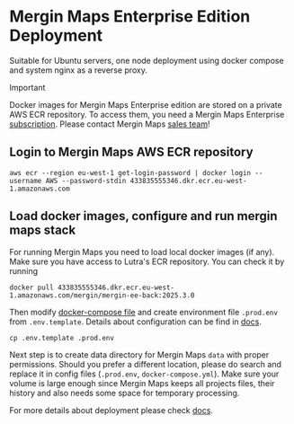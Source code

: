 # Mergin Maps Enterprise Edition Deployment
Suitable for Ubuntu servers, one node deployment using docker compose and system nginx as a reverse proxy.

> [!IMPORTANT] 
> Docker images for Mergin Maps Enterprise edition are stored on a private AWS ECR repository.
> To access them, you need a Mergin Maps Enterprise [subscription](https://merginmaps.com/pricing).
> Please contact Mergin Maps [sales team](https://merginmaps.com/contact-sales)!

## Login to Mergin Maps AWS ECR repository
```shell
aws ecr --region eu-west-1 get-login-password | docker login --username AWS --password-stdin 433835555346.dkr.ecr.eu-west-1.amazonaws.com
```

## Load docker images, configure and run mergin maps stack
For running Mergin Maps you need to load local docker images (if any). Make sure you have access to Lutra's ECR repository. You can check it by running
```
docker pull 433835555346.dkr.ecr.eu-west-1.amazonaws.com/mergin/mergin-ee-back:2025.3.0
```

Then modify [docker-compose file](docker-compose.yml) and create environment file `.prod.env` from `.env.template`. Details about configuration can be find in [docs](https://merginmaps.com/docs/server/install/).

```shell
cp .env.template .prod.env
```

Next step is to create data directory for Mergin Maps `data` with proper permissions. Should you prefer a different location, please do search and replace it in config files (`.prod.env`, `docker-compose.yml`). Make sure your volume is large enough since Mergin Maps keeps all projects files, their history and also needs some space for temporary processing.

For more details about deployment please check [docs](https://merginmaps.com/docs/server/install/#deployment).

